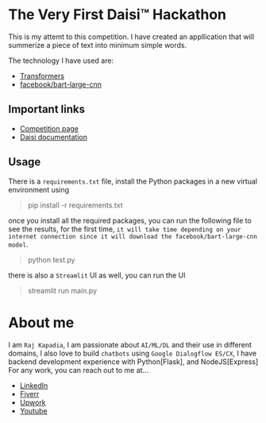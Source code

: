 # The Very First Daisi™ Hackathon
This is my attemt to this competition. I have created an appllication that will summerize a piece of text into minimum simple words.

The technology I have used are:
* [Transformers](https://github.com/huggingface/transformers)
* [facebook/bart-large-cnn](https://huggingface.co/facebook/bart-large-cnn)

## Important links
* [Competition page](https://www.hackerearth.com/challenges/hackathon/the-very-first-daisitm-hackathon/)
* [Daisi documentation](https://doc.daisi.io/)

## Usage
There is a `requirements.txt` file, install the Python packages in a new virtual environment using

> pip install -r requirements.txt

once you install all the required packages, you can run the following file to see the results, for the first time, `it will take time depending on your internet connection since it will download the facebook/bart-large-cnn model`.

> python test.py

there is also a `Streamlit` UI as well, you can run the UI

> streamlit run main.py

# About me

I am `Raj Kapadia`, I am passionate about `AI/ML/DL` and their use in different domains, I also love to build `chatbots` using `Google Dialogflow ES/CX`, I have backend development experience with Python[Flask], and NodeJS[Express] For any work, you can reach out to me at...

* [LinkedIn](https://www.linkedin.com/in/rajkkapadia/)
* [Fiverr](https://www.fiverr.com/rajkkapadia​)
* [Upwork](https://www.upwork.com/freelancers/~0176aeacfcff7f1fc2)
* [Youtube](https://www.youtube.com/channel/UCOT01XvBSj12xQsANtTeAcQ)